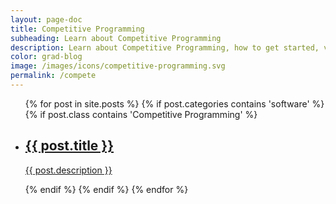 ```yaml
---
layout: page-doc
title: Competitive Programming
subheading: Learn about Competitive Programming
description: Learn about Competitive Programming, how to get started, various topic guides, problem editorials for problems that I found interesting etc.
color: grad-blog
image: /images/icons/competitive-programming.svg
permalink: /compete
---
```


<div class="home-container">
  <div class="home-articles">
    <div class="home-wrapper">
      <div class="page-holder">
        <ul>
        {% for post in site.posts %}
          {% if post.categories contains 'software' %}
          		{% if post.class contains 'Competitive Programming' %}
		            <li>
                  <a class="post-link" href="{{ site.baseurl }}{{ post.url }}">
                    <div class="page-treasure-wrapper">
                      <div class="page-treasure-image" >
                        <div style="background-image: url('{{ post.image }}')"></div>
                      </div>
                      <div class="page-treasure">
                        <h2>{{ post.title }}</h2>
                        <p>{{ post.description }}</p>
                      </div>
                    </div>
                  </a>
                </li>
            	{% endif %}
            {% endif %}
        {% endfor %}
        </ul>
      </div>
    </div>
  </div>
</div>